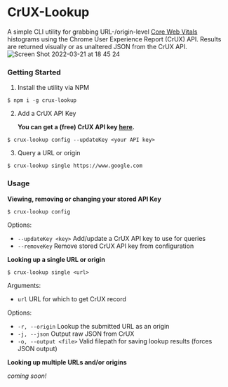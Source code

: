 # CrUX-Lookup

A simple CLI utility for grabbing URL-/origin-level [Core Web Vitals](https://web.dev/vitals) histograms using the Chrome User Experience Report (CrUX) API. Results are returned visually or as unaltered JSON from the CrUX API.
![Screen Shot 2022-03-21 at 18 45 24](https://user-images.githubusercontent.com/16639987/159375280-457f18ee-e6ae-4e33-9dd9-42847d041693.png)


### Getting Started

1. Install the utility via NPM

```shell
$ npm i -g crux-lookup
```

2. Add a CrUX API Key

   **You can get a (free) CrUX API key [here](https://developers.google.com/web/tools/chrome-user-experience-report/api/guides/getting-started).**

```shell
$ crux-lookup config --updateKey <your API key>
```

3. Query a URL or origin

```shell
$ crux-lookup single https://www.google.com
```

### Usage

**Viewing, removing or changing your stored API Key**

```shell
$ crux-lookup config
```

Options:

- `--updateKey <key>` Add/update a CrUX API key to use for queries
- `--removeKey` Remove stored CrUX API key from configuration

**Looking up a single URL or origin**

```shell
$ crux-lookup single <url>
```

Arguments:

- `url` URL for which to get CrUX record

Options:

- `-r, --origin` Lookup the submitted URL as an origin
- `-j, --json` Output raw JSON from CrUX
- `-o, --output <file>` Valid filepath for saving lookup results (forces JSON output)

**Looking up multiple URLs and/or origins**

_coming soon!_
